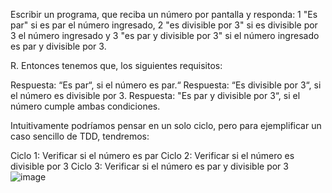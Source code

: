 Escribir un programa, que reciba un número por pantalla y responda: 1 "Es par" si es par el número ingresado, 2 "es divisible por 3" si es divisible por 3 el número ingresado y 3 "es par y divisible por 3" si el número ingresado es par y divisible por 3.

R. Entonces tenemos que, los siguientes requisitos:

Respuesta: “Es par“, si el número es par.“
Respuesta: “Es divisible por 3“, si el número es divisible por 3.
Respuesta: "Es par y divisible por 3“, si el número cumple ambas condiciones.

Intuitivamente podríamos pensar en un solo ciclo, pero para ejemplificar un caso sencillo de TDD, tendremos:

Ciclo 1: Verificar si el número es par
Ciclo 2: Verificar si el número es divisible por 3
Ciclo 3: Verificar si el número es par y divisible por 3
![image](https://github.com/Pruebas-de-Software/Unittest-Basico/assets/17982790/d4b8311b-8c26-4a60-8e58-978ba596d9b8)
